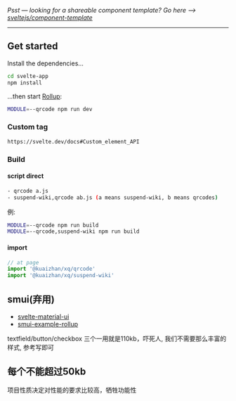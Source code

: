 *Psst — looking for a shareable component template? Go here --> [sveltejs/component-template](https://github.com/sveltejs/component-template)*

---

## Get started

Install the dependencies...

```bash
cd svelte-app
npm install
```

...then start [Rollup](https://rollupjs.org):

```bash
MODULE=--qrcode npm run dev
```

### Custom tag

`https://svelte.dev/docs#Custom_element_API`

### Build

#### script direct

```sh
- qrcode a.js
- suspend-wiki,qrcode ab.js (a means suspend-wiki, b means qrcodes)
```

例: 

```sh
MODULE=--qrcode npm run build
MODULE=--qrcode,suspend-wiki npm run build
```

#### import

```js
// at page 
import '@kuaizhan/xq/qrcode'
import '@kuaizhan/xq/suspend-wiki'
```

## smui(弃用)

- [svelte-material-ui](https://github.com/hperrin/svelte-material-ui)
- [smui-example-rollup](https://github.com/hperrin/smui-example-rollup)

textfield/button/checkbox 三个一用就是110kb，吓死人, 我们不需要那么丰富的样式, 参考写即可

## 每个不能超过50kb

项目性质决定对性能的要求比较高，牺牲功能性